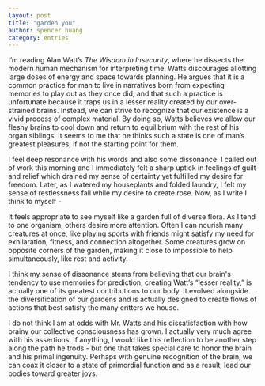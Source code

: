 ```yaml
---
layout: post
title: "garden you"
author: spencer huang
category: entries
---
```


I’m reading Alan Watt’s *The Wisdom in Insecurity*, where he dissects the modern human mechanism for interpreting time. Watts discourages allotting large doses of energy and space towards planning. He argues that it is a common practice for man to live in narratives born from expecting memories to play out as they once did, and that such a practice is unfortunate because it traps us in a lesser reality created by our over-strained brains. Instead, we can strive to recognize that our existence is a vivid process of complex material. By doing so, Watts believes we allow our fleshy brains to cool down and return to equilibrium with the rest of his organ siblings. It seems to me that he thinks such a state is one of man’s greatest pleasures, if not the starting point for them. 

I feel deep resonance with his words and also some dissonance. I called out of work this morning and I immediately felt a sharp uptick in feelings of guilt and relief which drained my sense of certainty yet fulfilled my desire for freedom. Later, as I watered my houseplants and folded laundry, I felt my sense of restlessness fall while my desire to create rose. Now, as I write I think to myself -

It feels appropriate to see myself like a garden full of diverse flora. As I tend to one organism, others desire more attention. Often I can nourish many creatures at once, like playing sports with friends might satisfy my need for exhilaration, fitness, and connection altogether. Some creatures grow on opposite corners of the garden, making it close to impossible to help simultaneously, like rest and activity. 

I think my sense of dissonance stems from believing that our brain's tendency to use memories for prediction, creating Watt’s “lesser reality,” is actually one of its greatest contributions to our body. It evolved alongside the diversification of our gardens and is actually designed to create flows of actions that best satisfy the many critters we house. 

I do not think I am at odds with Mr. Watts and his dissatisfaction with how brainy our collective consciousness has grown. I actually very much agree with his assertions. If anything, I would like this reflection to be another step along the path he trods - but one that takes special care to honor the brain and his primal ingenuity. Perhaps with genuine recognition of the brain, we can coax it closer to a state of primordial function and as a result, lead our bodies toward greater joys. 
